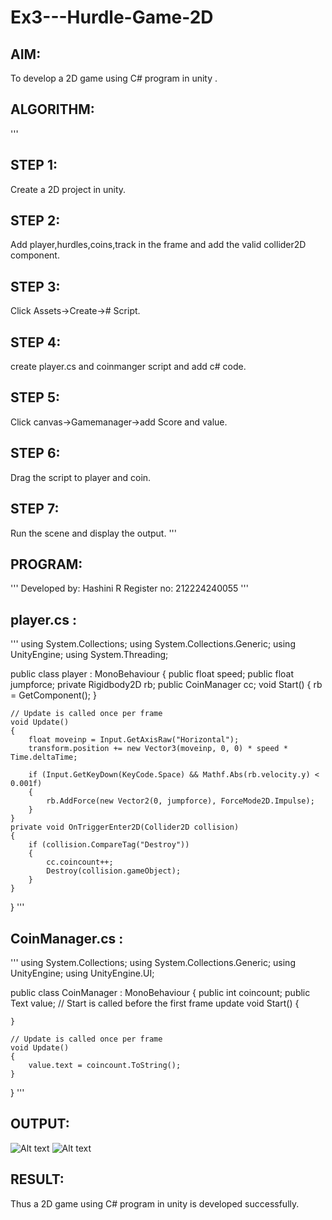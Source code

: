 # Ex3---Hurdle-Game-2D

## AIM:
To develop a 2D game using C# program in unity .



## ALGORITHM:
'''
## STEP 1:
Create a 2D project in unity.

## STEP 2:
Add player,hurdles,coins,track in the frame and add the valid collider2D component.

## STEP 3:
Click Assets->Create-># Script.

## STEP 4:
create player.cs and coinmanger script and add c# code.

## STEP 5:
Click canvas->Gamemanager->add Score and value.

## STEP 6:
Drag the script to player and coin.

## STEP 7:
Run the scene and display the output.
'''

## PROGRAM:
'''
Developed by: Hashini R
Register no: 212224240055
'''
## player.cs :
'''
using System.Collections;
using System.Collections.Generic;
using UnityEngine;
using System.Threading;

public class player : MonoBehaviour
{
    public float speed;
    public float jumpforce;
    private Rigidbody2D rb;
    public CoinManager cc;
    void Start()
    {
        rb = GetComponent<Rigidbody2D>();
    }

    // Update is called once per frame
    void Update()
    {
        float moveinp = Input.GetAxisRaw("Horizontal");
        transform.position += new Vector3(moveinp, 0, 0) * speed * Time.deltaTime;

        if (Input.GetKeyDown(KeyCode.Space) && Mathf.Abs(rb.velocity.y) < 0.001f)
        {
            rb.AddForce(new Vector2(0, jumpforce), ForceMode2D.Impulse);
        }
    }
    private void OnTriggerEnter2D(Collider2D collision)
    {
        if (collision.CompareTag("Destroy"))
        {
            cc.coincount++;
            Destroy(collision.gameObject);
        }
    }
}
'''
## CoinManager.cs :
'''
using System.Collections;
using System.Collections.Generic;
using UnityEngine;
using UnityEngine.UI;

public class CoinManager : MonoBehaviour
{
    public int coincount;
    public Text value;
    // Start is called before the first frame update
    void Start()
    {
        
    }

    // Update is called once per frame
    void Update()
    {
        value.text = coincount.ToString(); 
    }
}
'''

## OUTPUT:
![Alt text](i1.png)
![Alt text](I22.png)

## RESULT:
Thus a 2D game using C# program in unity is developed successfully.